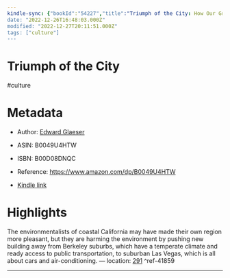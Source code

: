 ```yaml
---
kindle-sync: {"bookId":"54227","title":"Triumph of the City: How Our Greatest Invention Makes Us Richer, Smarter, Greener, Healthier, and Happier","author":"Edward Glaeser","asin":"B0049U4HTW","lastAnnotatedDate":"2019-04-11","bookImageUrl":"https://m.media-amazon.com/images/I/91o-pwFeUmL._SY160.jpg","highlightsCount":1}
date: "2022-12-26T16:48:03.000Z"
modified: "2022-12-27T20:11:51.000Z"
tags: ["culture"]
---
```

# Triumph of the City

#culture 

# Metadata

* Author: [Edward Glaeser](https://www.amazon.comundefined)

* ASIN: B0049U4HTW

* ISBN: B00D08DNQC

* Reference: <https://www.amazon.com/dp/B0049U4HTW>

* [Kindle link](kindle://book?action=open&asin=B0049U4HTW)

# Highlights

The environmentalists of coastal California may have made their own region more pleasant, but they are harming the environment by pushing new building away from Berkeley suburbs, which have a temperate climate and ready access to public transportation, to suburban Las Vegas, which is all about cars and air-conditioning. — location: [291](kindle://book?action=open&asin=B0049U4HTW&location=291) ^ref-41859

---
